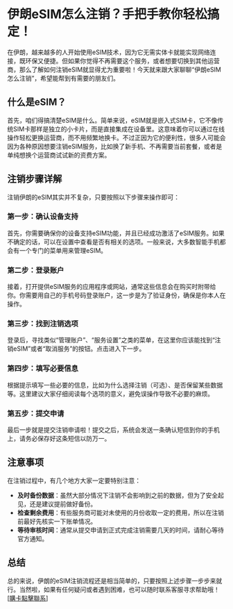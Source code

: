 # 伊朗eSIM怎么注销？手把手教你轻松搞定！

在伊朗，越来越多的人开始使用eSIM技术，因为它无需实体卡就能实现网络连接，既环保又便捷。但如果你觉得不再需要这个服务，或者想要切换到其他运营商，那么了解如何注销eSIM就显得尤为重要啦！今天就来跟大家聊聊“伊朗eSIM怎么注销”，希望能帮到有需要的朋友们。

## 什么是eSIM？

首先，咱们得搞清楚eSIM是什么。简单来说，eSIM就是嵌入式SIM卡，它不像传统SIM卡那样是独立的小卡片，而是直接集成在设备里。这意味着你可以通过在线操作轻松更换运营商，而不用频繁地换卡。不过正因为它的便利性，很多人可能会因为各种原因想要注销eSIM服务，比如换了新手机、不再需要当前套餐，或者是单纯想换个运营商试试新的资费方案。

## 注销步骤详解

注销伊朗的eSIM其实并不复杂，只要按照以下步骤来操作即可：

### 第一步：确认设备支持
首先，你需要确保你的设备支持eSIM功能，并且已经成功激活了eSIM服务。如果不确定的话，可以在设置中查看是否有相关的选项。一般来说，大多数智能手机都会有一个专门的菜单用来管理eSIM。

### 第二步：登录账户
接着，打开提供eSIM服务的应用程序或网站，通常这些信息会在购买时附带给你。你需要用自己的手机号码登录账户，这一步是为了验证身份，确保是你本人在操作。

### 第三步：找到注销选项
登录后，寻找类似“管理账户”、“服务设置”之类的菜单，在这里你应该能找到“注销eSIM”或者“取消服务”的按钮。点击进入下一步。

### 第四步：填写必要信息
根据提示填写一些必要的信息，比如为什么选择注销（可选）、是否保留某些数据等。这里建议大家仔细阅读每个选项的意义，避免误操作导致不必要的麻烦。

### 第五步：提交申请
最后一步就是提交注销申请啦！提交之后，系统会发送一条确认短信到你的手机上，请务必保存好这条短信以防万一。

## 注意事项

在注销过程中，有几个地方大家一定要特别注意：

- **及时备份数据**：虽然大部分情况下注销不会影响到之前的数据，但为了安全起见，还是建议提前做好备份。
- **检查剩余费用**：有些服务商可能对未使用的月份收取一定的费用，所以在注销前最好先核实一下账单情况。
- **等待审核时间**：通常从提交申请到正式完成注销需要几天的时间，请耐心等待官方通知。

## 总结

总的来说，伊朗的eSIM注销流程还是相当简单的，只要按照上述步骤一步步来就行。当然啦，如果有任何疑问或者遇到困难，也可以随时联系客服寻求帮助哦！[[購卡點擊聯系](https://t.me/s/esim1088)]